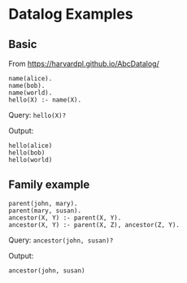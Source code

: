 # Datalog Examples

## Basic
From https://harvardpl.github.io/AbcDatalog/

```
name(alice).
name(bob).
name(world).
hello(X) :- name(X).
```
Query: `hello(X)?`

Output:
```
hello(alice)
hello(bob)
hello(world)
```

## Family example
```
parent(john, mary).
parent(mary, susan).
ancestor(X, Y) :- parent(X, Y).
ancestor(X, Y) :- parent(X, Z), ancestor(Z, Y).
```
Query: `ancestor(john, susan)?`

Output:
```
ancestor(john, susan)
```